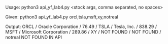 Usage:
python3 api_yf_lab4.py <stock args, comma separated, no spaces>

Given:
python3 api_yf_lab4.py orcl,tsla,msft,xy,notreal

Output:
ORCL / Oracle Corporation / 76.49 / 
TSLA / Tesla, Inc. / 838.29 / 
MSFT / Microsoft Corporation / 289.86 / 
XY / NOT FOUND / NOT FOUND / 
notreal  NOT FOUND IN API
